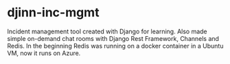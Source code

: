 # djinn-inc-mgmt
Incident management tool created with Django for learning.
Also made simple on-demand chat rooms with Django Rest Framework, Channels and Redis.
In the beginning Redis was running on a docker container in a Ubuntu VM, now it runs on Azure.
